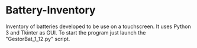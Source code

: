 # Battery-Inventory
Inventory of batteries developed to be use on a touchscreen.
It uses Python 3 and Tkinter as GUI.
To start the program just launch the "GestorBat_1_12.py" script.
